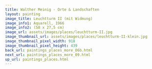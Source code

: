 ```yaml
---
title: Walther Meinig - Orte & Landschaften
layout: painting
image_title: Leuchtturm II (mit Widmung)
image_info1: Aquarell, 1966
image_info2: (58 x 27,5 cm)
image_url: assets/images/places/leuchtturm-II.jpg
image_thumbnail_url: assets/images/places/leuchtturm-II-klein.jpg
image_thumbnail_pixel_width: 918
image_thumbnail_pixel_height: 439
back_url: paintings_places_more_06b.html
next_url: paintings_places_more_09.html
up_url: paintings_places.html
---
```


